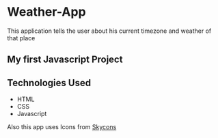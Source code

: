 # Weather-App
This application tells the user about his current timezone and weather of that place
## My first Javascript Project
## Technologies Used
* HTML
* CSS
* Javascript

Also this app uses Icons from [Skycons](https://darkskyapp.github.io/skycons/)
